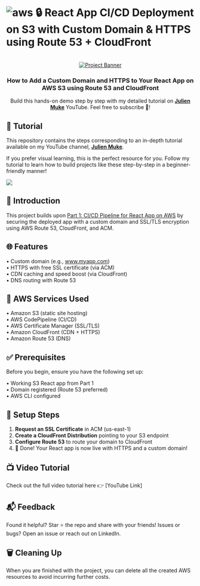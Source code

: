 # ![aws](https://github.com/julien-muke/Search-Engine-Website-using-AWS/assets/110755734/01cd6124-8014-4baa-a5fe-bd227844d263) 🔒 React App CI/CD Deployment on S3 with Custom Domain & HTTPS using Route 53 + CloudFront

<div align="center">

  <br />
    <a href="https://youtu.be/o4fNDCAqyzM" target="_blank">
      <img src="https://github.com/user-attachments/assets/e6a72dcf-a68d-4c23-ab94-4371c4a8f37b" alt="Project Banner">
    </a>
  <br />

<h3 align="center">How to Add a Custom Domain and HTTPS to Your React App on AWS S3 using Route 53 and CloudFront</h3>

   <div align="center">
     Build this hands-on demo step by step with my detailed tutorial on <a href="http://www.youtube.com/@julienmuke/videos" target="_blank"><b>Julien Muke</b></a> YouTube. Feel free to subscribe 🔔!
    </div>
</div>

## 🚨 Tutorial

This repository contains the steps corresponding to an in-depth tutorial available on my YouTube
channel, <a href="http://www.youtube.com/@julienmuke/videos" target="_blank"><b>Julien Muke</b></a>.

If you prefer visual learning, this is the perfect resource for you. Follow my tutorial to learn how to build projects
like these step-by-step in a beginner-friendly manner!

<a href="https://youtu.be/o4fNDCAqyzM" target="_blank"><img src="https://github.com/sujatagunale/EasyRead/assets/151519281/1736fca5-a031-4854-8c09-bc110e3bc16d" /></a>

## <a name="introduction">🤖 Introduction</a>

This project builds upon [Part 1: CI/CD Pipeline for React App on AWS](https://youtu.be/1k6s4shjpRc) by securing the deployed app with a custom domain and SSL/TLS encryption using AWS Route 53, CloudFront, and ACM.


## <a name="steps">🌐 Features</a>

• Custom domain (e.g., www.myapp.com)<br>
• HTTPS with free SSL certificate (via ACM)<br>
• CDN caching and speed boost (via CloudFront)<br>
• DNS routing with Route 53<br>

## <a name="steps">🧰 AWS Services Used</a>

• Amazon S3 (static site hosting)<br>
• AWS CodePipeline (CI/CD)<br>
• AWS Certificate Manager (SSL/TLS)<br>
• Amazon CloudFront (CDN + HTTPS)<br>
• Amazon Route 53 (DNS)<br>

## <a name="pre">✅ Prerequisites</a>

Before you begin, ensure you have the following set up:
 
• Working S3 React app from Part 1<br>
• Domain registered (Route 53 preferred)<br>
• AWS CLI configured<br>

## <a name="steps">🚀 Setup Steps</a>

1. **Request an SSL Certificate** in ACM (us-east-1)<br>
2. **Create a CloudFront Distribution** pointing to your S3 endpoint<br>
3. **Configure Route 53** to route your domain to CloudFront<br>
4.  🎉 Done! Your React app is now live with HTTPS and a custom domain!<br>  

## 📺 Video Tutorial
Check out the full video tutorial here 👉 [YouTube Link]

## 📬 Feedback
Found it helpful? Star ⭐ the repo and share with your friends!
Issues or bugs? Open an issue or reach out on LinkedIn.


## 🗑️ Cleaning Up

When you are finished with the project, you can delete all the created AWS resources to avoid incurring further costs.

